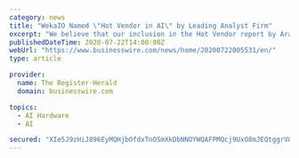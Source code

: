 ```yaml
---
category: news
title: "WekaIO Named \"Hot Vendor in AI\" by Leading Analyst Firm"
excerpt: "We believe that our inclusion in the Hot Vendor report by Aragon Research confirms our continued innovation and success,” said Shailesh Manjrekar, head of AI and strategic alliances at WekaIO. “As AI use cases are moving from computer vision to multi-modal and conversational AI,"
publishedDateTime: 2020-07-22T14:00:00Z
webUrl: "https://www.businesswire.com/news/home/20200722005531/en/"
type: article

provider:
  name: The Register-Herald
  domain: businesswire.com

topics:
  - AI Hardware
  - AI

secured: "XIe5J9zHiJ896EyMQHjbOfdxTnOSmXkDbNNOYWQAFPMQcj9UxO8mJEQtggrVOOPEn1oqv0HLZfITqkhNguheA8ej974yz7slRzOZ98clE4qAoFXg4WUEV7dGJguGVqEDDe9567PtBL+Hf64gLK7yEaBZYP3qDjwjHfA7r54oF3D+Iu+A9l4wBZ3tRn3BgRm5VFrKY4NvNe780Sxba9XD+Y+ksU/+5HXDp68gOTqnAh9gQCujZVqJke2X6ZbfhEJQPifNgZ7iFgwHJc114EVQ/i4heCJKZwp/CaCarYcK7C8xEWNs7ktvDU2u3EACWxbKupvwi2G80qmLm06VqmPEwA==;1PBQSb4wM2wh/yfgmdr8Wg=="
---
```



